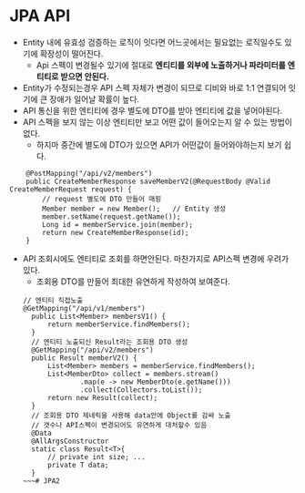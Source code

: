 # JPA API
* Entity 내에 유효성 검증하는 로직이 잇다면 어느곳에서는 필요없는 로직일수도 있기에 확장성이 떨어진다.
  * Api 스펙이 변경될수 있기에 절대로 **엔티티를 외부에 노출하거나 파라미터를 엔티티로 받으면 안된다.**
* Entity가 수정되는경우 API 스펙 자체가 변경이 되므로 디비와 바로 1:1 연결되어 잇기에 큰 장애가 일어날 확률이 높다.
* API 통신을 위한 엔티티에 경우 별도에 DTO를 받아 엔티티에 값을 넣어야된다.
* API 스펙을 보지 않는 이상 엔티티만 보고 어떤 값이 들어오는지 알 수 있는 방법이 없다.
  * 하지마 중간에 별도에 DTO가 있으면 API가 어떤값이 들어와야하는지 보기 쉽다.
~~~
    @PostMapping("/api/v2/members")
    public CreateMemberResponse saveMemberV2(@RequestBody @Valid CreateMemberRequest request) {
        // request 별도에 DTO 만들어 매핑
        Member member = new Member();   // Entity 생성
        member.setName(request.getName());
        Long id = memberService.join(member);
        return new CreateMemberResponse(id);
    }
~~~

* API 조회시에도 엔티티로 조회를 하면안된다. 마찬가지로 API스펙 변경에 우려가 있다.
  * 조회용 DTO를 만들어 최대한 유연하게 작성하여 보여준다.
  ~~~
  // 엔티티 직접노출
  @GetMapping("/api/v1/members")
    public List<Member> membersV1() {
        return memberService.findMembers();
    }
    // 엔티티 노출되신 Result라는 조회용 DTO 생성
    @GetMapping("/api/v2/members")
    public Result memberV2() {
        List<Member> members = memberService.findMembers();
        List<MemberDto> collect = members.stream()
                .map(e -> new MemberDto(e.getName()))
                .collect(Collectors.toList());
        return new Result(collect);
    }
    // 조회용 DTO 제네릭을 사용해 data안에 Object를 감싸 노출
    // 갯수나 API스펙이 변경되어도 유연하게 대처할수 있음
    @Data
    @AllArgsConstructor
    static class Result<T>{
        // private int size; ...
        private T data;
    }
  ~~~# JPA2
